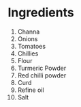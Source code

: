 # Ingredients
1. Channa
1. Onions
1. Tomatoes
1. Chillies
1. Flour
1. Turmeric Powder
1. Red chilli powder
1. Curd
1. Refine oil
1. Salt
